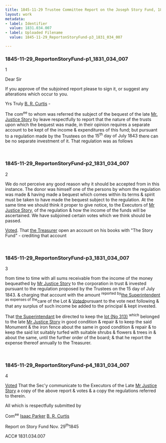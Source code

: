 ```yaml
---
title: 1845-11-29 Trustee Committee Report on the Joseph Story Fund, 1831.034.007
layout: work
metadata:
- label: Identifier
  value: 1831.034.007
- label: Uploaded Filename
  value: 1845-11-29_ReportonStoryFund-p3_1831_034_007

---
```

<div class="pages">
<div id="page-1773794">
<h3><a name="page-1773794">1845-11-29_ReportonStoryFund-p1_1831_034_007</a></h3>
<div class="page-content">
<p>1</p>
<p>Dear Sir</p>
<p>If you approve of the <span class='line-break'> </span>subjoined report please to sign <span class='line-break'> </span>it, or suggest any alterations which <span class='line-break'> </span>occur to you.</p>
<p>Yrs Truly <span class='line-break'> </span><a href='/pages/subjects/58532' title='Curtis, Benjamin R.'>B. R. Curtis</a> -</p>
<p>The com<sup>ee</sup> to whom was referred the <span class='line-break'> </span>subject of the bequest of the late <a href='/pages/subjects/53237' title='Story, Joseph'>Mr. <span class='line-break'> </span>Justice Story</a> by leave respectfully <span class='line-break'> </span>to report that the nature of the <span class='line-break'> </span>trusts upon which the bequest<span class='line-break'> </span>was made, in their opinion requires <span class='line-break'> </span>a separate account to be kept <span class='line-break'> </span>of the income &amp; expenditures of this <span class='line-break'> </span>fund; but pursuant to a regula<span class='line-break'></span>tion made by the Trustees on the <span class='line-break'> </span><date when='1843-07-15'>15<sup>th</sup> day of July 1843</date> there <span class='line-break'> </span>can be no separate investment <span class='line-break'> </span>of it.  That regulation was as follows</p>
</div>
</div>
<br />
<div id="page-1773796">
<h3><a name="page-1773796">1845-11-29_ReportonStoryFund-p2_1831_034_007</a></h3>
<div class="page-content">
<p>2</p>
<p>We do not perceive any good <span class='line-break'> </span>reason why it should be accepted <span class='line-break'> </span>from in this instance.  The donor <span class='line-break'> </span>was himself one of the persons <span class='line-break'> </span>by whom the regulation was<span class='line-break'> </span>made &amp; having made a bequest <span class='line-break'> </span>which comes within its terms <span class='line-break'> </span>&amp; spirit must be taken to have<span class='line-break'> </span>made the bequest subject to the <span class='line-break'> </span>regulation.  At the same time <span class='line-break'> </span>we should think it proper to <span class='line-break'> </span>give notice, to the Executors of <span class='line-break'> </span><a href='/pages/subjects/53237' title='Story, Joseph'>Mr Justice Story</a>, of the regulation <span class='line-break'> </span>&amp; how the income of the <span class='line-break'> </span>funds will be ascertained.<span class='line-break'> </span>We have subjoined certain votes <span class='line-break'> </span>which we think should be <span class='line-break'> </span>passed.</p>
<p><u>Voted</u>.  That <a href='/pages/subjects/54274' title='Bond, George William'><!--Bond-->the Treasurer</a> open an <span class='line-break'> </span>account on his books with "The <span class='line-break'> </span>Story Fund" - crediting that account <span class='line-break'> </span></p>
</div>
</div>
<br />
<div id="page-1773797">
<h3><a name="page-1773797">1845-11-29_ReportonStoryFund-p3_1831_034_007</a></h3>
<div class="page-content">
<p>3</p>
<p>from time to time with all sums<span class='line-break'> </span>receivable from the income of <span class='line-break'> </span>the money bequeathed by <a href='/pages/subjects/53237' title='Story, Joseph'>Mr Justice<span class='line-break'> </span>Story</a> to the corporation in trust &amp;<span class='line-break'> </span>invested pursuant to the regulation <span class='line-break'> </span>proposed by the Trustees on the <date when='1843-07-15'>15<span class='line-break'> </span>day of July 1843</date>.<span class='line-break'> </span>&amp; charging that account <span class='line-break'> </span>with the amount <sup>reported by</sup><a href='/pages/subjects/58929' title='Howe, Rufus'><!--Howe-->the Superin<span class='line-break'></span>tendent</a> <sup>as expenses of the</sup>care of the Lot &amp;<span class='line-break'> </span><u>Voted</u>pursuant to the vote next following &amp; <span class='line-break'> </span>that any surplus of such income be<span class='line-break'> </span>added to the principal &amp; kept invested.</p>
<p>That <a href='/pages/subjects/58929' title='Howe, Rufus'><!--Howe-->the Superintendant</a> be <span class='line-break'> </span>directed to keep the <a href='/pages/subjects/56311' title='Lot 313'>lot (No 313)</a><span class='line-break'> </span><sup>which</sup> belonged to the late <a href='/pages/subjects/53237' title='Story, Joseph'>Mr Justice <span class='line-break'> </span>Story</a> in good condition &amp; repair<span class='line-break'> </span>&amp; to keep the said Monument &amp;<span class='line-break'> </span>the iron fence about the same <span class='line-break'> </span>in good condition &amp; repair &amp; to <span class='line-break'> </span>keep the said lot suitably turfed <span class='line-break'> </span>with suitable shrubs &amp; flowers <span class='line-break'> </span>&amp; trees in &amp; about the same, <span class='line-break'> </span>until the further order of the <span class='line-break'> </span>board; &amp; that he report the expense <span class='line-break'> </span>thereof annually to the Treasurer.<span class='line-break'> </span></p>
</div>
</div>
<br />
<div id="page-1773799">
<h3><a name="page-1773799">1845-11-29_ReportonStoryFund-p4_1831_034_007</a></h3>
<div class="page-content">
<p>4</p>
<p><u>Voted</u>  That the Sec'y communicate <span class='line-break'> </span>to the Executors of the Late <a href='/pages/subjects/53237' title='Story, Joseph'>Mr Justice <span class='line-break'> </span>Story</a> a copy of the above report &amp;<span class='line-break'> </span>votes &amp; a copy the regulations <span class='line-break'> </span>referred to therein.</p>
<p>All which is respectfully submitted by</p>
<p>Com<sup>ee</sup><span class='line-break'> </span><a href='/pages/subjects/71573' title='Parker, Isaac'>Isaac Parker</a><span class='line-break'> </span><a href='/pages/subjects/58532' title='Curtis, Benjamin R.'>B. R. Curtis</a></p>
<p>Report on Story Fund<span class='line-break'> </span><date when='1845-11-29'>Nov. 29<sup>th</sup>1845</date></p>
<p>ACC# 1831.034.007</p>
</div>
</div>
<br />
</div>
